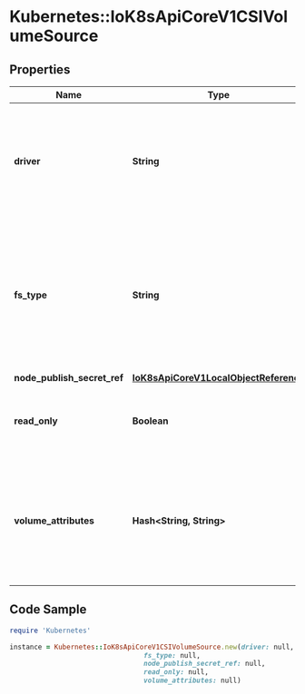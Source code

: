 # Kubernetes::IoK8sApiCoreV1CSIVolumeSource

## Properties

Name | Type | Description | Notes
------------ | ------------- | ------------- | -------------
**driver** | **String** | Driver is the name of the CSI driver that handles this volume. Consult with your admin for the correct name as registered in the cluster. | 
**fs_type** | **String** | Filesystem type to mount. Ex. \&quot;ext4\&quot;, \&quot;xfs\&quot;, \&quot;ntfs\&quot;. If not provided, the empty value is passed to the associated CSI driver which will determine the default filesystem to apply. | [optional] 
**node_publish_secret_ref** | [**IoK8sApiCoreV1LocalObjectReference**](IoK8sApiCoreV1LocalObjectReference.md) |  | [optional] 
**read_only** | **Boolean** | Specifies a read-only configuration for the volume. Defaults to false (read/write). | [optional] 
**volume_attributes** | **Hash&lt;String, String&gt;** | VolumeAttributes stores driver-specific properties that are passed to the CSI driver. Consult your driver&#39;s documentation for supported values. | [optional] 

## Code Sample

```ruby
require 'Kubernetes'

instance = Kubernetes::IoK8sApiCoreV1CSIVolumeSource.new(driver: null,
                                 fs_type: null,
                                 node_publish_secret_ref: null,
                                 read_only: null,
                                 volume_attributes: null)
```


